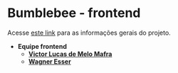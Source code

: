 ﻿# Bumblebee - frontend

Acesse [este link](https://github.com/academiadev-jlle/wiki-bumblebee) para as informações gerais do projeto.

* **Equipe frontend**
  * **[Victor Lucas de Melo Mafra](https://github.com/PurpleBooth)**
  * **[Wagner Esser](https://github.com/WagnerEsser)**
